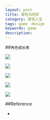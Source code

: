 ```yaml
---
layout: post
title: 冒险与挖矿
category: 游戏人生
tags: game　design
keywords: game
description: 
---
```


##`角色成长表`

![](/Resources/冒险与挖矿_1.jpg)


![](/Resources/冒险与挖矿_2.jpg)

![](/Resources/冒险与挖矿_3.jpg)

![](/Resources/冒险与挖矿_4.jpg)

![](/Resources/冒险与挖矿_5.jpg)

##Reference

* 